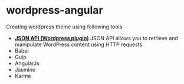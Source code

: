 # wordpress-angular

Creating wordpress theme using following tools
* **[JSON API (Wordpress plugin)](https://wordpress.org/plugins/json-api/)** JSON API allows you to retrieve and manipulate WordPress content using HTTP requests.
* Babel
* Gulp
* AngularJs
* Jasmine
* Karma
